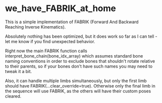 # we_have_FABRIK_at_home
This is a simple implementation of FABRIK (Forward And Backward Reaching Inverse Kinematics).  

Absolutely nothing has been optimized, but it does work so far as I can tell - let me know if you find unexpected behavior.

Right now the main FABRIK function calls interpret_bone_chain(bone_idx_array) which assumes standard bone naming conventions in order to exclude bones that shouldn't rotate relative to their parents, so if your bones don't have such names you may need to tweak it a bit.

Also, it can handle multiple limbs simultaneously, but only the first limb should have FABRIK(...clear_override=true).  Otherwise only the final limb in the sequence will use FABRIK, as the others will have their custom poses cleared.
